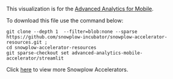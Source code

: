 This visualization is for the [Advanced Analytics for Mobile](https://docs.snowplow.io/accelerators/mobile/). 

To download this file use the command below:

```
git clone --depth 1  --filter=blob:none --sparse https://github.com/snowplow-incubator/snowplow-accelerator-resources.git ; 
cd snowplow-accelerator-resources
git sparse-checkout set advanced-analytics-mobile-accelerator/streamlit

```

Click [here](https://snowplow.io/data-product-accelerators/) to view more Snowplow Accelerators.
